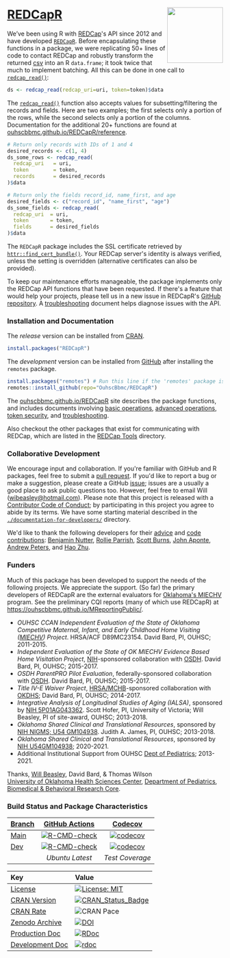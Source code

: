 [REDCapR](https://github.com/OuhscBbmc/REDCapR)  <img src="man/figures/logo.png" align="right" width="130" />
=======

We’ve been using R with [REDCap](https://projectredcap.org/)'s API since 2012 and have developed   [`REDCapR`](https://github.com/OuhscBbmc/REDCapR).  Before encapsulating these functions in a package, we were replicating 50+ lines of code to contact REDCap and robustly transform the returned [csv](https://en.wikipedia.org/wiki/Comma-separated_values) into an R `data.frame`; it took twice that much to implement batching.  All this can be done in one call to [`redcap_read()`](https://ouhscbbmc.github.io/REDCapR/reference/redcap_read.html):

```r
ds <- redcap_read(redcap_uri=uri, token=token)$data
```

The [`redcap_read()`](https://ouhscbbmc.github.io/REDCapR/reference/redcap_read.html) function also accepts values for subsetting/filtering the records and fields.  Here are two examples; the first selects only a portion of the rows, while the second selects only a portion of the columns.  Documentation for the additional 20+ functions are found at [ouhscbbmc.github.io/REDCapR/reference](https://ouhscbbmc.github.io/REDCapR/reference/).

```r
# Return only records with IDs of 1 and 4
desired_records <- c(1, 4)
ds_some_rows <- redcap_read(
  redcap_uri   = uri,
  token        = token,
  records      = desired_records
)$data

# Return only the fields record_id, name_first, and age
desired_fields <- c("record_id", "name_first", "age")
ds_some_fields <- redcap_read(
  redcap_uri  = uri,
  token       = token,
  fields      = desired_fields
)$data
```

The `REDCapR` package includes the SSL certificate retrieved by [`httr::find_cert_bundle()`](https://github.com/r-lib/httr/blob/main/R/utils.r).  Your REDCap server's identity is always verified, unless the setting is overridden (alternative certificates can also be provided).

To keep our maintenance efforts manageable, the package implements only the REDCap API functions that have been requested.  If there's a feature that would help your projects, please tell us in a new issue in REDCapR's [GitHub repository](https://github.com/OuhscBbmc/REDCapR/issues).  A [troubleshooting](https://ouhscbbmc.github.io/REDCapR/articles/TroubleshootingApiCalls.html) document helps diagnose issues with the API.


### Installation and Documentation

The *release* version can be installed from [CRAN](https://cran.r-project.org/package=REDCapR).
```r
install.packages("REDCapR")
```

The *development* version can be installed from [GitHub](https://github.com/OuhscBbmc/REDCapR) after installing the `remotes` package.

```r
install.packages("remotes") # Run this line if the 'remotes' package isn't installed already.
remotes::install_github(repo="OuhscBbmc/REDCapR")
```
The  [ouhscbbmc.github.io/REDCapR](https://ouhscbbmc.github.io/REDCapR/) site describes the package functions, and includes documents involving [basic operations](https://ouhscbbmc.github.io/REDCapR/articles/BasicREDCapROperations.html), [advanced operations](https://ouhscbbmc.github.io/REDCapR/articles/advanced-redcapr-operations.html), [token security](https://ouhscbbmc.github.io/REDCapR/articles/SecurityDatabase.html), and
[troubleshooting](https://ouhscbbmc.github.io/REDCapR/articles/TroubleshootingApiCalls.html).

Also checkout the other packages that exist for communicating with REDCap, which are listed in the [REDCap Tools](https://redcap-tools.github.io/projects/) directory.


### Collaborative Development
We encourage input and collaboration.  If you're familiar with GitHub and R packages, feel free to submit a [pull request](https://github.com/OuhscBbmc/REDCapR/pulls).  If you'd like to report a bug or make a suggestion, please create a GitHub [issue](https://github.com/OuhscBbmc/REDCapR/issues); issues are a usually a good place to ask public questions too.  However, feel free to email Will (<wibeasley@hotmail.com>).  Please note that this project is released with a [Contributor Code of Conduct](https://github.com/OuhscBbmc/REDCapR/blob/main/CONDUCT.md); by participating in this project you agree to abide by its terms.  We have some starting material described in the [`./documentation-for-developers/`](https://github.com/OuhscBbmc/REDCapR/tree/main/documentation-for-developers) directory.

We'd like to thank the following developers for their [advice](https://github.com/OuhscBbmc/REDCapR/issues?q=is%3Aissue+is%3Aclosed) and [code contributions](https://github.com/OuhscBbmc/REDCapR/graphs/contributors): [Benjamin Nutter](https://github.com/nutterb), [Rollie Parrish](https://github.com/rparrish), [Scott Burns](https://github.com/sburns), [John Aponte](https://github.com/johnaponte), [Andrew Peters](https://github.com/ARPeters), and [Hao Zhu](https://github.com/haozhu233).

### Funders

Much of this package has been developed to support the needs of the following projects.  We appreciate the support.  (So far) the primary developers of REDCapR are the external evaluators for [Oklahoma's MIECHV](https://oklahoma.gov/health/family-health/family-support-and-prevention-service.html) program.  See the preliminary CQI reports (many of which use REDCapR) at https://ouhscbbmc.github.io/MReportingPublic/.

* *OUHSC CCAN Independent Evaluation of the State of Oklahoma Competitive Maternal, Infant, and Early Childhood Home Visiting ([MIECHV](https://mchb.hrsa.gov/maternal-child-health-initiatives/home-visiting-overview)) Project*. HRSA/ACF D89MC23154.  David Bard, PI, OUHSC; 2011-2015.
* *Independent Evaluation of the State of OK MIECHV Evidence Based Home Visitation Project*, [NIH](https://www.nih.gov/)-sponsored collaboration with [OSDH](https://oklahoma.gov/health.html). David Bard, PI, OUHSC; 2015-2017.
* *OSDH ParentPRO Pilot Evaluation*, federally-sponsored collaboration with [OSDH](https://oklahoma.gov/health.html).  David Bard, PI, OUHSC; 2015-2017.
* *Title IV-E Waiver Project*, [HRSA/MCHB](https://mchb.hrsa.gov/)-sponsored collaboration with [OKDHS](https://oklahoma.gov/okdhs.html); David Bard, PI, OUHSC; 2014-2017.
* *Integrative Analysis of Longitudinal Studies of Aging (IALSA)*, sponsored by [NIH 5P01AG043362](https://grantome.com/grant/NIH/P01-AG043362).  Scott Hofer, PI, University of Victoria; Will Beasley, PI of site-award, OUHSC; 2013-2018.
* *Oklahoma Shared Clinical and Translational Resources*, sponsored by [NIH NIGMS; U54 GM104938](https://grantome.com/grant/NIH/U54-GM104938). Judith A. James, PI, OUHSC; 2013-2018.
* *Oklahoma Shared Clinical and Translational Resources*, sponsored by [NIH U54GM104938](https://hsrproject.nlm.nih.gov/view_hsrproj_record/20204379); 2020-2021.
* Additional Institutional Support from OUHSC [Dept of Pediatrics](https://medicine.ouhsc.edu/Academic-Departments/Pediatrics); 2013-2021.

Thanks,
[Will Beasley](https://www.researchgate.net/profile/William-Beasley-5), David Bard, & Thomas Wilson<br/>
[University of Oklahoma Health Sciences Center](https://www.ouhsc.edu/),
[Department of Pediatrics](https://medicine.ouhsc.edu/Academic-Departments/Pediatrics),
[Biomedical & Behavioral Research Core](https://www.ouhsc.edu/BBMC/).

### Build Status and Package Characteristics

| [Branch](https://github.com/OuhscBbmc/REDCapR) | [GitHub Actions](https://github.com/OuhscBbmc/REDCapR/actions) | [Codecov](https://codecov.io/gh/OuhscBbmc/REDCapR) |
| :----- | :---------------------------: | :-------: |
| [Main](https://github.com/OuhscBbmc/REDCapR/tree/main) | [![R-CMD-check](https://github.com/OuhscBbmc/REDCapR/workflows/R-CMD-check/badge.svg?branch=main)](https://github.com/OuhscBbmc/REDCapR/actions) |  [![codecov](https://codecov.io/gh/OuhscBbmc/REDCapR/branch/main/graph/badge.svg)](https://codecov.io/gh/OuhscBbmc/REDCapR) |
| [Dev](https://github.com/OuhscBbmc/REDCapR/tree/dev) | [![R-CMD-check](https://github.com/OuhscBbmc/REDCapR/workflows/R-CMD-check/badge.svg?branch=dev)](https://github.com/OuhscBbmc/REDCapR/actions) | [![codecov](https://codecov.io/gh/OuhscBbmc/REDCapR/branch/dev/graph/badge.svg)](https://codecov.io/gh/OuhscBbmc/REDCapR/branch/dev) |
| | *Ubuntu Latest* | *Test Coverage* |

| Key | Value |
| :--- | :----- |
| [License](https://choosealicense.com/) | [![License: MIT](https://img.shields.io/badge/License-MIT-blue.svg)](https://choosealicense.com/licenses/mit/) |
| [CRAN Version](https://cran.r-project.org/package=REDCapR) | [![CRAN_Status_Badge](https://www.r-pkg.org/badges/version/REDCapR)](https://cran.r-project.org/package=REDCapR) |
| [CRAN Rate](https://cranlogs.r-pkg.org/) | ![CRAN Pace](https://cranlogs.r-pkg.org/badges/REDCapR) |
| [Zenodo Archive](https://zenodo.org/search?ln=en&p=redcapr) | [![DOI](https://zenodo.org/badge/doi/10.5281/zenodo.61990.svg)](https://doi.org/10.5281/zenodo.61990) |
| [Production Doc](https://www.rdocumentation.org/) | [![RDoc](https://api.rdocumentation.org/badges/version/REDCapR)](https://www.rdocumentation.org/packages/REDCapR) |
| [Development Doc](https://ouhscbbmc.github.io/REDCapR/) | [![rdoc](https://img.shields.io/badge/pkgdown-GitHub.io-orange.svg?longCache=true&style=style=for-the-badge)](https://ouhscbbmc.github.io/REDCapR/) |
